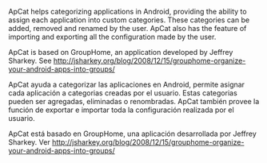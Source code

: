 ApCat helps categorizing applications in Android, providing the ability to assign each application into custom categories. These categories can be added, removed and renamed by the user.
ApCat also has the feature of importing and exporting all the configuration made by the user.

ApCat is based on GroupHome, an application developed by Jeffrey Sharkey. See http://jsharkey.org/blog/2008/12/15/grouphome-organize-your-android-apps-into-groups/

ApCat ayuda a categorizar las aplicaciones en Android, permite asignar cada aplicación a categorias creadas por el usuario. Estas categorias pueden ser agregadas, eliminadas o renombradas.
ApCat también provee la función de exportar e importar toda la configuración realizada por el usuario.

ApCat está basado en GroupHome, una aplicación desarrollada por Jeffrey Sharkey. Ver http://jsharkey.org/blog/2008/12/15/grouphome-organize-your-android-apps-into-groups/